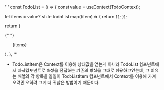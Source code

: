 '''
const TodoList = () => {
const value = useContext(TodoContext);

let items = value?.state.todoList.map((item) => {
return (
<TodoListItem
        key={item.no}
        todoItem={item}
        deleteTodo={value?.actions.deleteTodo}
        toggleDone={value?.actions.toggleDone}
      ></TodoListItem>
);
});

return (
<div className="row">
{" "}
<div className="col">
<ul className="list-group">{items}</ul>
</div>
</div>
);
};
'''

- TodoListItem은 Context를 이용해 상태값을 얻는게 아니라 TodoList 컴포넌트에서 자식컴포넌트로 속성을 전달하는 기존의 방식을 그대로 이용하고있는데, 그 이유는 배열의 각 항목을 일일이 TodoListItem 컴포넌트에서 Context를 이용해 가져오려면 오히려 그게 더 귀찮은 방법이기 때문이다.
